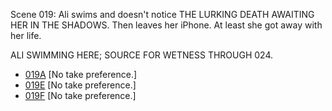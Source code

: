 Scene 019: Ali swims and doesn't notice THE LURKING DEATH AWAITING HER IN THE SHADOWS. Then leaves her iPhone. At least she got away with her life.

ALI SWIMMING HERE; SOURCE FOR WETNESS THROUGH 024.

* [019A](019A.md) [No take preference.]
* [019E](019E.md) [No take preference.]
* [019F](019F--NoPref.--.md) [No take preference.]
